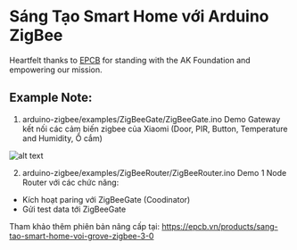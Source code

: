 # Sáng Tạo Smart Home với Arduino ZigBee
Heartfelt thanks to [EPCB](https://epcb.vn/pages/frontpage) for standing with the AK Foundation and empowering our mission.
## Example Note:

1. arduino-zigbee/examples/ZigBeeGate/ZigBeeGate.ino
Demo Gateway kết nối các cảm biến zigbee của Xiaomi (Door, PIR, Button, Temperature and Humidity, Ổ cắm)

![alt text](https://github.com/ak-embedded-software/ArduinoZigBee/blob/master/images/ZigBeeGate.jpg)

2. arduino-zigbee/examples/ZigBeeRouter/ZigBeeRouter.ino
Demo 1 Node Router với các chức năng:
+ Kích hoạt paring với ZigBeeGate (Coodinator)
+ Gửi test data tới ZigBeeGate

Tham khảo thêm phiên bản nâng cấp tại: https://epcb.vn/products/sang-tao-smart-home-voi-grove-zigbee-3-0
